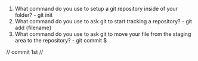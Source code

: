 1. What command do you use to setup a git repository inside of your folder? - git init
2. What command do you use to ask git to start tracking a repository? - git add {filename}
3. What command do you use to ask git to move your file from the staging area to the repository? - git commit $


// commit 1st //
